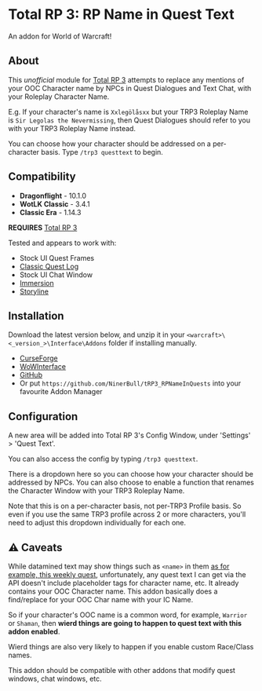 # Total RP 3: RP Name in Quest Text
An addon for World of Warcraft!

## About
This _unofficial_ module for [Total RP 3](https://github.com/Total-RP/Total-RP-3) attempts to replace any mentions of your OOC Character name by NPCs in Quest Dialogues and Text Chat, with your Roleplay Character Name.

E.g. If your character's name is `Xxlegölåsxx` but your TRP3 Roleplay Name is `Sir Legolas the Nevermissing`, then Quest Dialogues should refer to you with your TRP3 Roleplay Name instead.

You can choose how your character should be addressed on a per-character basis. Type `/trp3 questtext` to begin.

## Compatibility
* **Dragonflight** - 10.1.0
* **WotLK Classic** - 3.4.1
* **Classic Era** - 1.14.3

**REQUIRES** [Total RP 3](https://github.com/Total-RP/Total-RP-3)

Tested and appears to work with:
* Stock UI Quest Frames
* [Classic Quest Log](https://www.curseforge.com/wow/addons/classic-quest-log)
* Stock UI Chat Window
* [Immersion](https://www.curseforge.com/wow/addons/immersion)
* [Storyline](https://github.com/Total-RP/Storyline)


## Installation
Download the latest version below, and unzip it in your `<warcraft>\<_version_>\Interface\Addons` folder if installing manually.

* [CurseForge](https://www.curseforge.com/wow/addons/trp3-rpnameinquests)
* [WoWInterface](https://www.wowinterface.com/downloads/fileinfo.php?id=26545)
* [GitHub](https://github.com/NinerBull/tRP3_RPNameInQuests/releases/latest)
* Or put `https://github.com/NinerBull/tRP3_RPNameInQuests` into your favourite Addon Manager


## Configuration
A new area will be added into Total RP 3's Config Window, under 'Settings' > 'Quest Text'.

You can also access the config by typing `/trp3 questtext`. 

There is a dropdown here so you can choose how your character should be addressed by NPCs. You can also choose to enable a function that renames the Character Window with your TRP3 Roleplay Name.

Note that this is on a per-character basis, not per-TRP3 Profile basis. So even if you use the same TRP3 profile across 2 or more characters, you'll need to adjust this dropdown individually for each one.

## :warning: Caveats
While datamined text may show things such as `<name>` in them [as for example, this weekly quest](https://www.wowhead.com/quest=72068), unfortunately, any quest text I can get via the API doesn't include placeholder tags for character name, etc. It already contains your OOC Character name. This addon basically does a find/replace for your OOC Char name with your IC Name.

So if your character's OOC name is a common word, for example, `Warrior` or `Shaman`, then **wierd things are going to happen to quest text with this addon enabled**.

Wierd things are also very likely to happen if you enable custom Race/Class names.

This addon should be compatible with other addons that modify quest windows, chat windows, etc.
